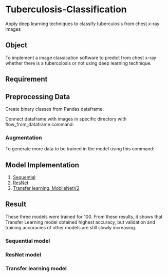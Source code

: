 # Tuberculosis-Classification
Apply deep learning techniques to classify tuberculosis from chest x-ray images


## Object
To implement a image classication software to predict from chest x-ray whether there is a tubercolosis or not using deep learning technique.

## Requirement

## Preprocessing Data
Create binary classes from Pandas dataframe:

Connect dataframe with images in specific directory with flow_from_dataframe command:

### Augmentation
To generate more data to be trained in the model using this command:

## Model Implementation

1) [Sequential](https://github.com/Suchawit/Tuberculosis-Classification/blob/main/Model/Xray_Seq.py)
2) [ResNet](https://github.com/Suchawit/Tuberculosis-Classification/blob/main/Model/Xray_ResNet.py)
3) [Transfer learning, MobileNetV2](https://github.com/Suchawit/Tuberculosis-Classification/blob/main/Model/Xray_Transfer_Learning.py) 



## Result

These three models were trained for 100. From these results, it shows that Transfer Learning model obtained highest accuracy, but validation and training accuracies of other models are still slowly increasing.

### Sequential model

### ResNet model

### Transfer learning model



